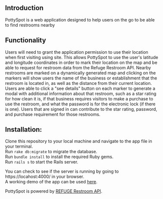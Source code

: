 ## Introduction

PottySpot is a web application designed to help users on the go to be able to find restrooms nearby

## Functionality

Users will need to grant the application permission to use their location when first visiting using site. This allows PottySpot to use the user's latitude and longitude coordinates in order to mark their location on the map and be able to request for restroom data from the Refuge Restroom API. Nearby restrooms are marked on a dynamically generated map and clicking on the markers will show users the name of the business or establishment that the restroom is located in, as well as the distance from their current location. Users are able to click a "see details" button on each marker to generate a modal with additional information about that restroom, such as a star rating for how clean it is, if that business requires visitors to make a purchase to use the restroom, and what the password is for the electronic lock (if there is one). Users that are signed in can contribute to the star rating, password, and purchase requirement for those restrooms.

## Installation:

Clone this repository to your local machine and navigate to the app file in your terminal.\
Run `rake db:migrate` to migrate the database.\
Run `bundle install` to install the required Ruby gems.\
Run `rails s` to start the Rails server.

You can check to see if the server is running by going to https://locahost:4000/ in your browser.\
A working demo of the app can be used [here](https://quiet-beyond-26673.herokuapp.com/).

PottySpot is powered by [REFUGE Restroom API](https://www.refugerestrooms.org/api/docs/).